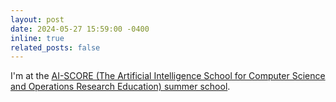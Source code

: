 ```yaml
---
layout: post
date: 2024-05-27 15:59:00 -0400
inline: true
related_posts: false
---
```


I'm at the [AI-SCORE (The Artificial Intelligence School for Computer Science and Operations Research Education) summer school](https://ai-score.github.io/).
